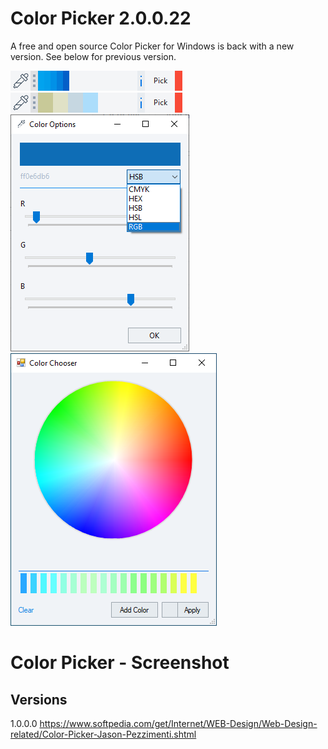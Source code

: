 # Color Picker 2.0.0.22
A free and open source Color Picker for Windows is back with a new version. See below for previous version.

<img src="/ColorPicker.png" alt="Color Picker Screenshot"/>&nbsp;<img src="/ColorPicker2.png" alt="Alternate Color Picker Screenshot"/>
<img src="/ColorPicker4.png" alt="Alternate Color Picker Screenshot"/>
<img src="/ColorPicker7.png" alt="Alternate Color Picker Screenshot"/>
# Color Picker - Screenshot

## Versions
1.0.0.0
https://www.softpedia.com/get/Internet/WEB-Design/Web-Design-related/Color-Picker-Jason-Pezzimenti.shtml
